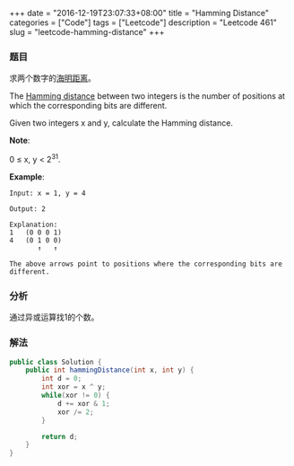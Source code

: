 +++
date = "2016-12-19T23:07:33+08:00"
title = "Hamming Distance"
categories = ["Code"]
tags = ["Leetcode"]
description = "Leetcode 461"
slug = "leetcode-hamming-distance"
+++

### 题目

求两个数字的[海明距离](https://en.wikipedia.org/wiki/Hamming_distance)。

The [Hamming distance](https://en.wikipedia.org/wiki/Hamming_distance) between two integers is the number of positions at which the corresponding bits are different.

Given two integers x and y, calculate the Hamming distance.

__Note__:

0 ≤ x, y < $2^{31}$.

__Example__:

```console
Input: x = 1, y = 4

Output: 2

Explanation:
1   (0 0 0 1)
4   (0 1 0 0)
       ↑   ↑

The above arrows point to positions where the corresponding bits are different.
```

### 分析

通过异或运算找1的个数。

### 解法

```java
public class Solution {
    public int hammingDistance(int x, int y) {
        int d = 0;
        int xor = x ^ y;
        while(xor != 0) {
            d += xor & 1;
            xor /= 2;
        }

        return d;
    }
}
```